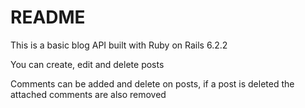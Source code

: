 # README

This is a basic blog API built with Ruby on Rails 6.2.2

You can create, edit and delete posts

Comments can be added and delete on posts, if a post is deleted the attached comments are also removed
